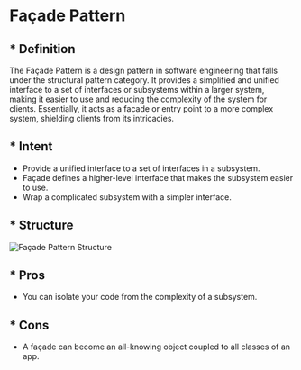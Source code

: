# Façade Pattern

## * Definition

The Façade Pattern is a design pattern in software engineering that falls under the structural pattern category. It provides a simplified and unified interface to a set of interfaces or subsystems within a larger system, making it easier to use and reducing the complexity of the system for clients. Essentially, it acts as a facade or entry point to a more complex system, shielding clients from its intricacies.

## * Intent

- Provide a unified interface to a set of interfaces in a subsystem.
- Façade defines a higher-level interface that makes the subsystem easier to use.
- Wrap a complicated subsystem with a simpler interface.

## * Structure

![Façade Pattern Structure](https://i0.wp.com/cdn-images-1.medium.com/max/883/1*loPcNN3ZagAimFhnCIGgRA.png?w=800&ssl=1)

## * Pros

-  You can isolate your code from the complexity of a subsystem.

## * Cons

-  A façade can become an all-knowing object coupled to all classes of an app.